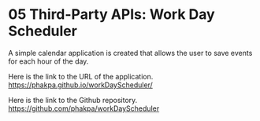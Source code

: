 # 05 Third-Party APIs: Work Day Scheduler

A simple calendar application is created that allows the user to save events for each hour of the day.

Here is the link to the URL of the application. https://phakpa.github.io/workDayScheduler/

Here is the link to the Github repository. https://github.com/phakpa/workDayScheduler
